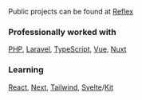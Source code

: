 Public projects can be found at [Reflex](https://github.com/teamreflex)

### Professionally worked with
[PHP](https://php.net), [Laravel](https://laravel.com), [TypeScript](https://typescriptlang.org), [Vue](https://vuejs.org), [Nuxt](https://nuxt.com)

### Learning
[React](https://react.dev), [Next](https://nextjs.org), [Tailwind](https://tailwindcss.com/), [Svelte](https://svelte.dev/)/[Kit](https://kit.svelte.dev/)
